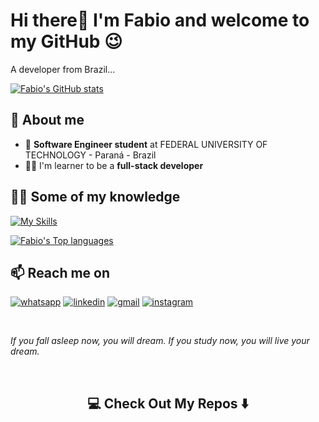 
# Hi there👋 I'm Fabio and welcome to my GitHub 😉
A developer from Brazil...

[![Fabio's GitHub stats](https://github-readme-stats.vercel.app/api?username=devfabiomats&show_icons=true&theme=dracula&hide_rank=true)](#)

## 🚀 About me
- 🏫 **Software Engineer student** at FEDERAL UNIVERSITY OF TECHNOLOGY - Paraná - Brazil
- ✍🏼 I'm learner to be a **full-stack developer** 

## 👨‍💻 Some of my knowledge
[![My Skills](https://skillicons.dev/icons?i=html,css,js,angular,java,dotnet,cs,c,python,mysql,github)](#)

[![Fabio's Top languages](https://github-readme-mwendwa.vercel.app/api/top-langs/?username=devfabiomats&layout=compact&count_private=true&theme=dracula&title_color=00b3ff)](#)



## 📫 Reach me on
[![whatsapp](https://img.shields.io/badge/whatsapp-25D366?style=for-the-badge&logo=whatsapp&logoColor=white)](https://wa.me/5514998727652) 
[![linkedin](https://img.shields.io/badge/linkedin-0A66C2?style=for-the-badge&logo=linkedin&logoColor=white)](https://www.linkedin.com/in/fabioeizomatsumoto/) 
[![gmail](https://img.shields.io/badge/Gmail-D14836?style=for-the-badge&logo=gmail&logoColor=white)](https://mail.google.com/mail/u/0/?tab=rm&ogbl#inbox) 
[![instagram](https://img.shields.io/badge/Instagram-E4405F?style=for-the-badge&logo=instagram&logoColor=white)](https://instagram.com/fabao.mats) 

<br/>

_If you fall asleep now, you will dream. If you study now, you will live your dream._

<br/>

<h2  align="center">💻 Check Out My Repos ⬇️ </h2>
